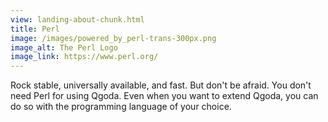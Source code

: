 ```yaml
---
view: landing-about-chunk.html
title: Perl
image: /images/powered_by_perl-trans-300px.png
image_alt: The Perl Logo
image_link: https://www.perl.org/
---
```

Rock stable, universally available, and fast. But don't be afraid. You don't need Perl for using Qgoda. Even when you want to extend Qgoda, you can do so with the programming language of your choice.

